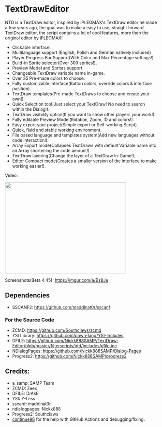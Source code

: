 # TextDrawEditor
NTD is a TextDraw editor, inspired by iPLEOMAX's TextDraw editor he made a few years ago, the goal was to make a easy to use, straight forward TextDraw editor, the script contains a lot of cool features, more then the original editor by iPLEOMAX!

- Clickable interface.
- Multilanguage support (English, Polish and German natively included)
- Player Progress Bar Support(With Color and Max Percentage settings!)
- Build-in Sprite selector(Over 300 sprites!).
- Preview Model and Sprites support.
- Changeable TextDraw variable name in-game.
- Over 35 Pre-made colors to choose.
- Fully customizable interface(Button colors, override colors & interface position).
- TextDraw templates(Pre-made TextDraws to choose and create your own!).
- Quick Selection tool(Just select your TextDraw! No need to search within the Dialog!).
- TextDraw visibility option(If you want to show other players your work!).
- Fully editable Preview Model(Rotation, Zoom, ID and colors!).
- Easy export your project(Simple export or Self-working Script).
- Quick, fluid and stable working environment.
- File based language and templates system(Add new languages without code interaction!).
- Array Export mode(Collapses TextDraws with default Variable name into an Array shortening the code amount!).
- TextDraw layering(Change the layer of a TextDraw In-Game!).
- Editor Compact mode(Creates a smaller version of the interface to make working easier!).

Video:

<a href="http://www.youtube.com/watch?feature=player_embedded&v=WMVVbm_XBhw
" target="_blank"><img src="http://img.youtube.com/vi/WMVVbm_XBhw/0.jpg" width="400" height="300" border="0" /></a>

Screenshots(Beta 4.45): https://imgur.com/a/Bs8Je

## Dependencies
* SSCANF2: https://github.com/maddinat0r/sscanf
### For the Source Code
* ZCMD: https://github.com/Southclaws/zcmd
* YSI Library: https://github.com/pawn-lang/YSI-Includes
* DFILE: https://github.com/Nickk888SAMP/TextDraw-Editor/blob/master/filterscripts/ntd/includes/dfile.inc
* NDialogPages: https://github.com/Nickk888SAMP/Dialog-Pages
* Progress2: https://github.com/Nickk888SAMP/progress2

## Credits:
- a_samp: SAMP Team
- ZCMD: Zeex
- DFILE: DrAkE
- YSI: Y-Less
- sscanf: maddinat0r
- ndialogpages: Nickk888
- Progress2: Southclaws
- [continue98](https://github.com/continue98) for the help with GitHub Actions and debugging/fixing.
